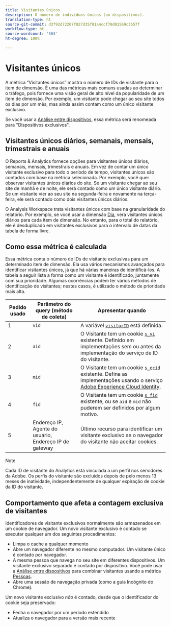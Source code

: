 ```yaml
---
title: Visitantes únicos
description: O número de indivíduos únicos (ou dispositivos).
translation-type: ht
source-git-commit: d3f92d72207f027d35f81a4ccf70d01569c3557f
workflow-type: ht
source-wordcount: '563'
ht-degree: 100%

---
```



# Visitantes únicos

A métrica “Visitantes únicos” mostra o número de IDs de visitante para o item de dimensão. É uma das métricas mais comuns usadas ao determinar o tráfego, pois fornece uma visão geral de alto nível da popularidade de um item de dimensão. Por exemplo, um visitante pode chegar ao seu site todos os dias por um mês, mas ainda assim contam como um único visitante exclusivo.

Se você usar a [Análise entre dispositivos](../cda/overview.md), essa métrica será renomeada para &quot;Dispositivos exclusivos&quot;.

## Visitantes únicos diários, semanais, mensais, trimestrais e anuais

O Reports &amp; Analytics fornece opções para visitantes únicos diários, semanais, mensais, trimestrais e anuais. Em vez de contar um único visitante exclusivo para todo o período de tempo, visitantes únicos são contados com base na métrica selecionada. Por exemplo, você quer observar visitantes únicos diários do site. Se um visitante chegar ao seu site de manhã e de noite, ele será contado como um único visitante diário. Se um visitante vier ao seu site na segunda-feira e novamente na terça-feira, ele será contado como dois visitantes únicos diários.

O Analysis Workspace trata visitantes únicos com base na granularidade do relatório. Por exemplo, se você usar a dimensão [Dia](../dimensions/day.md), verá visitantes únicos diários para cada item de dimensão. No entanto, para o total do relatório, ele é desduplicado em visitantes exclusivos para o intervalo de datas da tabela de forma livre.

## Como essa métrica é calculada

Essa métrica conta o número de IDs de visitante exclusivas para um determinado item de dimensão. Ela usa vários mecanismos avançados para identificar visitantes únicos, já que há várias maneiras de identificá-los. A tabela a seguir lista a forma como um visitante é identificado, juntamente com sua prioridade. Algumas ocorrências podem ter vários métodos de identificação de visitantes; nestes casos, é utilizado o método de prioridade mais alta.

| Pedido usado | Parâmetro do query (método de coleta) | Apresentar quando |
| --- | --- | --- |
| 1 | `vid` | A variável [`visitorID`](/help/implement/vars/config-vars/visitorid.md) está definida. |
| 2 | `aid` | O Visitante tem um cookie [`s_vi`](https://docs.adobe.com/content/help/pt-BR/core-services/interface/ec-cookies/cookies-analytics.html) existente. Definido em implementações sem ou antes da implementação do serviço de ID do visitante. |
| 3 | `mid` | O Visitante tem um cookie [`s_ecid`](https://docs.adobe.com/content/help/pt-BR/core-services/interface/ec-cookies/cookies-analytics.html) existente. Defina as implementações usando o serviço [Adobe Experience Cloud Identity](https://docs.adobe.com/content/help/pt-BR/id-service/using/home.html). |
| 4 | `fid` | O Visitante tem um cookie [`s_fid`](https://docs.adobe.com/content/help/pt-BR/core-services/interface/ec-cookies/cookies-analytics.html) existente, ou se `aid` e `mid` não puderem ser definidos por algum motivo. |
| 5 | Endereço IP, Agente do usuário, Endereço IP de gateway | Último recurso para identificar um visitante exclusivo se o navegador do visitante não aceitar cookies. |

>[!NOTE]
>
>Cada ID de visitante do Analytics está vinculada a um perfil nos servidores da Adobe. Os perfis do visitante são excluídos depois de pelo menos 13 meses de inatividade, independentemente de qualquer expiração de cookie da ID do visitante.

## Comportamento que afeta a contagem exclusiva de visitantes

Identificadores de visitante exclusivos normalmente são armazenados em um cookie de navegador. Um novo visitante exclusivo é contado se executar qualquer um dos seguintes procedimentos:

* Limpa o cache a qualquer momento
* Abre um navegador diferente no mesmo computador. Um visitante único é contado por navegador.
* A mesma pessoa que navega no seu site em diferentes dispositivos. Um visitante exclusivo separado é contado por dispositivo. Você pode usar a [Análise entre dispositivos](../cda/overview.md) para combinar visitantes usando a métrica [Pessoas](people.md).
* Abre uma sessão de navegação privada (como a guia Incógnito do Chrome).

Um novo visitante exclusivo *não* é contado, desde que o identificador do cookie seja preservado:

* Fecha o navegador por um período estendido
* Atualiza o navegador para a versão mais recente
